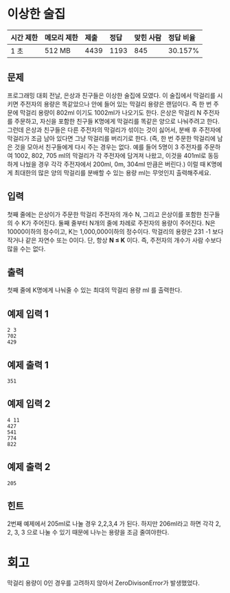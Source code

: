 # 이상한 술집

| 시간 제한 | 메모리 제한 | 제출 | 정답 | 맞힌 사람 | 정답 비율 |
| :-------- | :---------- | :--- | :--- | :-------- | :-------- |
| 1 초      | 512 MB      | 4439 | 1193 | 845       | 30.157%   |

## 문제

프로그래밍 대회 전날, 은상과 친구들은 이상한 술집에 모였다. 이 술집에서 막걸리를 시키면 주전자의 용량은 똑같았으나 안에 들어 있는 막걸리 용량은 랜덤이다.  즉 한 번 주문에 막걸리 용량이 802ml 이기도 1002ml가 나오기도 한다.  은상은 막걸리 N 주전자를 주문하고, 자신을 포함한 친구들 K명에게 막걸리를 똑같은 양으로 나눠주려고 한다.  그런데 은상과 친구들은 다른 주전자의 막걸리가 섞이는 것이 싫어서, 분배 후 주전자에 막걸리가 조금 남아 있다면 그냥 막걸리를 버리기로 한다.  (즉, 한 번 주문한 막걸리에 남은 것을 모아서 친구들에게 다시 주는 경우는 없다.  예를 들어 5명이 3 주전자를 주문하여 1002, 802, 705 ml의 막걸리가 각 주전자에 담겨져 나왔고, 이것을 401ml로 동등하게 나눴을 경우 각각 주전자에서 200ml, 0m, 304ml 만큼은 버린다.) 이럴 때 K명에게 최대한의 많은 양의 막걸리를 분배할 수 있는 용량 ml는 무엇인지 출력해주세요.

## 입력

첫째 줄에는 은상이가 주문한 막걸리 주전자의 개수 N, 그리고 은상이를 포함한 친구들의 수 K가 주어진다. 둘째 줄부터 N개의 줄에 차례로 주전자의 용량이 주어진다. N은 10000이하의 정수이고, K는 1,000,000이하의 정수이다. 막걸리의 용량은 231 -1 보다 작거나 같은 자연수 또는 0이다. 단, 항상 **N ≤ K** 이다. 즉, 주전자의 개수가 사람 수보다 많을 수는 없다.

## 출력

첫째 줄에 K명에게 나눠줄 수 있는 최대의 막걸리 용량 ml 를 출력한다.

## 예제 입력 1 

```
2 3
702
429
```

## 예제 출력 1 

```
351
```

## 예제 입력 2 

```
4 11
427
541
774
822
```

## 예제 출력 2 

```
205
```

## 힌트

2번째 예제에서 205ml로 나눌 경우 2,2,3,4 가 된다. 하지만 206ml라고 하면 각각 2, 2, 3, 3 으로 나눌 수 있기 때문에 나누는 용량을 조금 줄여야한다.

# 회고

막걸리 용량이 0인 경우를 고려하지 않아서 ZeroDivisonError가 발생했었다.